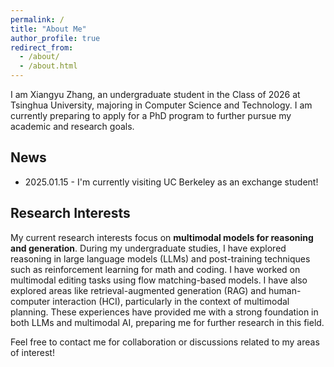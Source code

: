 ```yaml
---
permalink: /
title: "About Me"
author_profile: true
redirect_from: 
  - /about/
  - /about.html
---
```


I am Xiangyu Zhang, an undergraduate student in the Class of 2026 at Tsinghua University, majoring in Computer Science and Technology. I am currently preparing to apply for a PhD program to further pursue my academic and research goals.

## News

 - 2025.01.15 - I'm currently visiting UC Berkeley as an exchange student!

## Research Interests

My current research interests focus on **multimodal models for reasoning and generation**. During my undergraduate studies, I have explored reasoning in large language models (LLMs) and post-training techniques such as reinforcement learning for math and coding. I have worked on multimodal editing tasks using flow matching-based models. I have also explored areas like retrieval-augmented generation (RAG) and human-computer interaction (HCI), particularly in the context of multimodal planning. These experiences have provided me with a strong foundation in both LLMs and multimodal AI, preparing me for further research in this field.

Feel free to contact me for collaboration or discussions related to my areas of interest!
